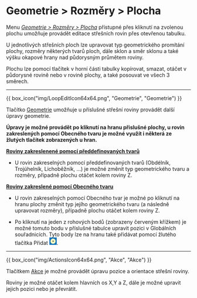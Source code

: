 
# Geometrie &gt; Rozměry &gt; Plocha

<p>Menu <u><i>Geometrie &gt; Rozměry &gt; Plocha</i></u> přístupné přes kliknutí na zvolenou plochu umožňuje provádět editace střešních rovin přes otevřenou tabulku.</p>

<p>
U jednotlivých střešních ploch lze upravovat typ geometrického promítání plochy, rozměry některých tvarů ploch, dále sklon a směr sklonu a také výšku okapové hrany nad půdorysným průmětem roviny.
</p>

<p>
Plochu lze pomocí tlačítek v horní části tabulky kopírovat, smazat, otáčet v půdorysné rovině nebo v rovině plochy, a také posouvat ve všech 3 směrech.
</p>

<hr class="main"> <!-- Vodorovná čára jako oddělovač sekce -->

{{ box_icon("img/LoopEditIcon64x64.png", "Geometrie", "Geometrie") }}

<p>
Tlačítko <u>Geometrie</u> umožňuje u příslušné střešní roviny provádět další úpravy geometrie. 
</p>

<p>
<b>
Úpravy je možné provádět po kliknutí na hranu přislušné plochy, u rovin zakreslených pomocí Obecného tvaru je možné využít i některá ze žlutých tlačítek zobrazených u hran.
</b>
</p>

<p><b><u>Roviny zakreslenené pomocí předdefinovaných tvarů</u></b></p>

<ul>
<li>
<p>
U rovin zakreselných pomocí předdefinovaných tvarů (Obdélník, Trojúhelník, Lichoběžník, ...) je možné změnit typ geometrického tvaru a rozměry, případně plochu otáčet kolem roviny Z.
</p>
</li>
</ul>

<p><b><u>Roviny zakreslené pomocí Obecného tvaru</u></b></p>

<ul>
<li>
<p>
U rovin zakreselných pomocí Obecného tvar je možné po kliknutí na hranu plochy změnit typ jejího geometrického tvaru (a následně upravovat rozměry), případně plochu otáčet kolem roviny Z.
</p>
</li>
<li>
<p>
Po kliknutí na jeden z rohových bodů (zobrazeny červeným křížkem) je možné tomuto bodu v příslušné tabulce upravit pozici v Globálních souřadnicích.
Tyto body lze na hranu také přidávat pomocí žlutého tlačítka Přidat 
<img src="img/AddButtonRound.png" alt="AddButtonRound.png" width="20">.</p>

</ul>

<hr class="main"> <!-- Vodorovná čára jako oddělovač sekce -->

{{ box_icon("img/ActionsIcon64x64.png", "Akce", "Akce") }}

<p>
Tlačítkem <u>Akce</u> je možné provádět úpravu pozice a orientace střešní roviny.
</p>

<p>
Roviny je možné otáčet kolem hlavních os X,Y a Z, dále je možné upravit jejich pozici nebo je převrátit.
</p>

